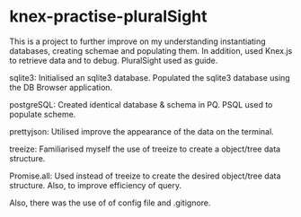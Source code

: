 # knex-practise-pluralSight

This is a project to further improve on my understanding instantiating databases, creating schemae and populating them. In addition, used Knex.js to retrieve data and to debug. PluralSight used as guide.

sqlite3: Initialised an sqlite3 database. Populated the sqlite3 database using the DB Browser application.

postgreSQL: Created identical database & schema in PQ. PSQL used to populate scheme.

prettyjson: Utilised improve the appearance of the data on the terminal.

treeize: Familiarised myself the use of treeize to create a object/tree data structure.

Promise.all: Used instead of treeize to create the desired object/tree data structure. Also, to improve efficiency of query.

Also, there was the use of of config file and .gitignore.
